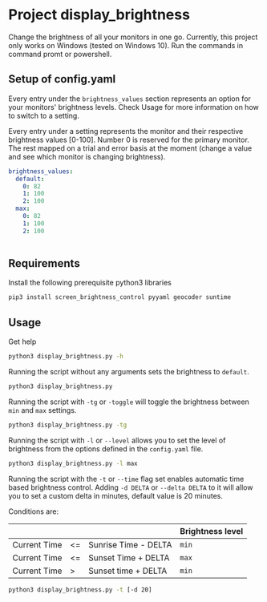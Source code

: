 # Project display_brightness

Change the brightness of all your monitors in one go. Currently, this project only works on Windows (tested on Windows 10). Run the commands in command promt or powershell.

## Setup of config.yaml

Every entry under the `brightness_values` section represents an option for your monitors' brightness levels. Check Usage for more information on how to switch to a setting.

Every entry under a setting represents the monitor and their respective brightness values [0-100]. Number 0 is reserved for the primary monitor. The rest mapped on a trial and error basis at the moment (change a value and see which monitor is changing brightness).

```yaml
brightness_values:
  default:
    0: 82
    1: 100
    2: 100
  max:
    0: 82
    1: 100
    2: 100
  
```

## Requirements

Install the following prerequisite python3 libraries
```bash
pip3 install screen_brightness_control pyyaml geocoder suntime
```

## Usage

Get help

```bash
python3 display_brightness.py -h
```

Running the script without any arguments sets the brightness to `default`.

```bash
python3 display_brightness.py
```

Running the script with `-tg` or `-toggle` will toggle the brightness between `min` and `max` settings.

```bash
python3 display_brightness.py -tg
```

Running the script with `-l` or `--level` allows you to set the level of brightness from the options defined in the `config.yaml` file.

```bash
python3 display_brightness.py -l max
```

Running the script with the `-t` or `--time` flag set enables automatic time based brightness control. 
Adding `-d DELTA` or `--delta DELTA` to it will allow you to set a custom delta in minutes, default value is 20 minutes. 

Conditions are:

|              |    |                      | Brightness level |
|--------------|----|----------------------|------------------|
| Current Time | <= | Sunrise Time - DELTA |       `min`      |
| Current Time | <= | Sunset Time  + DELTA |       `max`      |
| Current Time | >  | Sunset time  + DELTA |       `min`      |

```bash
python3 display_brightness.py -t [-d 20]
```